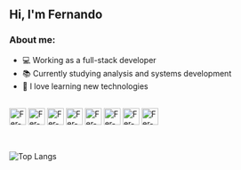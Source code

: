 ## Hi, I'm Fernando

### About me:
- 💻 Working as a full-stack developer
- 📚 Currently studying analysis and systems development
- 💜 I love learning new technologies

<br>
<img align="center" alt="Fer-Js" height="30" width="30" src="https://github.com/fernando-martens/fernando-martens/assets/63741837/bf3af364-2040-4ba3-a052-08d0c6453e93">

<img align="center" alt="Fer-Ts" height="30" width="30" src="https://github.com/fernando-martens/fernando-martens/assets/63741837/044a6e18-f9a7-456d-b8b8-4c32727fe765">

<img align="center" alt="Fer-React" height="30" width="30" src="https://github.com/fernando-martens/fernando-martens/assets/63741837/daadeb09-de84-4493-92fe-e217ca4606f4">

<img align="center" alt="Fer-NEXT" height="30" width="30" src="https://github.com/fernando-martens/fernando-martens/assets/63741837/1442c13d-9f83-482f-b0b2-c3d0cf539250">

<img align="center" alt="Fer-HTML" height="30" width="30" src="https://github.com/fernando-martens/fernando-martens/assets/63741837/24431e92-fc3f-401d-b914-974d9dc897c1">

<img align="center" alt="Fer-CSS" height="30" width="30" src="https://github.com/fernando-martens/fernando-martens/assets/63741837/519d3625-59a9-4ed3-95d8-dc9f18f27304">

<img align="center" alt="Fer-C#" height="30" width="30" src="https://github.com/fernando-martens/fernando-martens/assets/63741837/c9a8f5ee-8ebf-4828-b612-47d5ee4f2088">

<img align="center" alt="Fer-C#" height="30" width="30" src="https://github.com/user-attachments/assets/5d37088f-8255-4250-b41d-37c46aea7fbf">

<br>
<br>
<br>

![Top Langs](https://github-readme-stats.vercel.app/api/top-langs/?username=fernando-martens&layout=compact&theme=yeblu)


